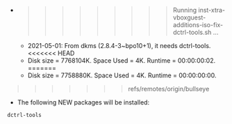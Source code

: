 * >>>>>>>>> Running inst-xtra-vboxguest-additions-iso-fix-dctrl-tools.sh ...
  * 2021-05-01: From dkms (2.8.4-3~bpo10+1), it needs dctrl-tools.
<<<<<<< HEAD
  * Disk size = 7768104K. Space Used = 4K. Runtime = 00:00:00:02.
=======
  * Disk size = 7758880K. Space Used = 4K. Runtime = 00:00:00:00.
>>>>>>> refs/remotes/origin/bullseye
  * The following NEW packages will be installed:
  ```bash
dctrl-tools
  ```
